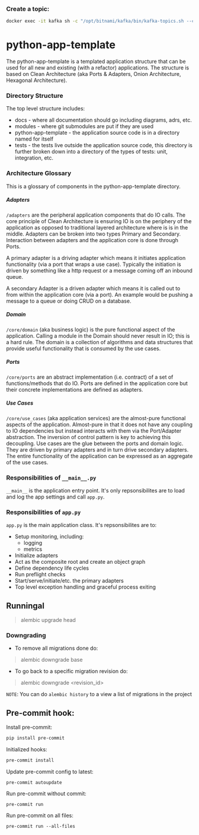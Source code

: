 ### Create a topic:

```bash
docker exec -it kafka sh -c "/opt/bitnami/kafka/bin/kafka-topics.sh --create --bootstrap-server localhost:9093 --replication-factor 1 --partitions 3 --topic raw-push"
```





# python-app-template
The python-app-template is a templated application structure that can be used
for all new and existing (with a refactor) applications. The structure is based
on Clean Architecture (aka Ports & Adapters, Onion Architecture, Hexagonal
Architecture).

### Directory Structure
The top level structure includes:
* docs - where all documentation should go including diagrams, adrs, etc.
* modules - where git submodules are put if they are used
* python-app-template - the application source code is in a directory named for itself
* tests - the tests live outside the application source code, this directory is
further broken down into a directory of the types of tests: unit, integration, etc.

### Architecture Glossary
This is a glossary of components in the python-app-template directory.

##### Adapters
`/adapters` are the peripheral application
components that do IO calls. The core principle of Clean Architecture is ensuring IO
is on the periphery of the application as opposed to traditional layered architecture
where is is in the middle. Adapters can be broken into two types Primary
and Secondary. Interaction between adapters and the application core is done
through Ports.

A primary adapter is a driving adapter which means it initiates application
functionality (via a port that wraps a use case). Typically the initiation is
driven by something like a http request or a message coming off an inbound queue.

A secondary Adapter is a driven adapter which means it is called out to from within
the application core (via a port). An example would be pushing a message to a queue or doing
CRUD on a database.

##### Domain
`/core/domain` (aka business logic) is the pure functional aspect of the application.
Calling a module in the Domain should never result in IO; this is a hard rule. The
domain is a collection of algorithms and data structures that provide useful
functionality that is consumed by the use cases.

##### Ports
`/core/ports` are an abstract implementation (i.e. contract) of a set of
functions/methods that do IO. Ports are defined in the application core but their
concrete implementations are defined as adapters.


##### Use Cases
`/core/use_cases` (aka application services) are the almost-pure functional aspects
of the application. Almost-pure in that it does not have any coupling to IO
dependencies but instead interacts with them via the Port/Adapter abstraction. The
inversion of control pattern is key to achieving this decoupling.
Use cases are the glue between the ports and domain logic. They are driven
by primary adapters and in turn drive secondary adapters. The entire functionality
of the application can be expressed as an aggregate of the use cases.


### Responsibilities of `__main__.py`
`__main__` is the application entry point. It's only repsonsibilites are to load and log the app settings and call `app.py`.


### Responsibilities of `app.py`
`app.py` is the main application class. It's repsonsibilites are to:
* Setup monitoring, including:
    - logging
    - metrics
* Initialize adapters
* Act as the composite root and create an object graph
* Define dependency life cycles
* Run preflight checks
* Start/serve/initiate/etc. the primary adapters
* Top level exception handling and graceful process exiting



## Runningal
> alembic upgrade head

### Downgrading
- To remove all migrations done do:
> alembic downgrade base

- To go back to a specific migration revision do:
> alembic downgrade <revision_id>

`NOTE`: You can do `alembic history` to a view a list of migrations in the project


## Pre-commit hook:

Install pre-commit:
```bash
pip install pre-commit
```

Initialized hooks:
```bash
pre-commit install
```

Update pre-commit config to latest:
```
pre-commit autoupdate
```

Run pre-commit without commit:
```
pre-commit run
```

Run pre-commit on all files:
```
pre-commit run --all-files
```
